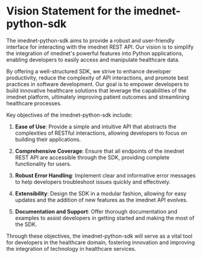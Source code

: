 # Vision Statement for the imednet-python-sdk

The imednet-python-sdk aims to provide a robust and user-friendly interface for interacting with the imednet REST API. Our vision is to simplify the integration of imednet's powerful features into Python applications, enabling developers to easily access and manipulate healthcare data. 

By offering a well-structured SDK, we strive to enhance developer productivity, reduce the complexity of API interactions, and promote best practices in software development. Our goal is to empower developers to build innovative healthcare solutions that leverage the capabilities of the imednet platform, ultimately improving patient outcomes and streamlining healthcare processes.

Key objectives of the imednet-python-sdk include:

1. **Ease of Use**: Provide a simple and intuitive API that abstracts the complexities of RESTful interactions, allowing developers to focus on building their applications.

2. **Comprehensive Coverage**: Ensure that all endpoints of the imednet REST API are accessible through the SDK, providing complete functionality for users.

3. **Robust Error Handling**: Implement clear and informative error messages to help developers troubleshoot issues quickly and effectively.

4. **Extensibility**: Design the SDK in a modular fashion, allowing for easy updates and the addition of new features as the imednet API evolves.

5. **Documentation and Support**: Offer thorough documentation and examples to assist developers in getting started and making the most of the SDK.

Through these objectives, the imednet-python-sdk will serve as a vital tool for developers in the healthcare domain, fostering innovation and improving the integration of technology in healthcare services.